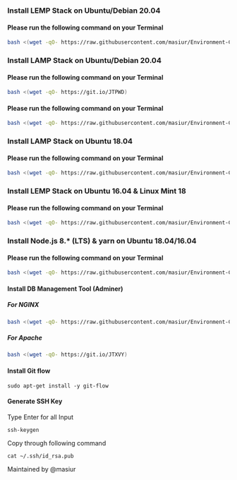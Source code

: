 ### Install LEMP Stack on Ubuntu/Debian 20.04

#### Please run the following command on your Terminal
```bash
bash <(wget -qO- https://raw.githubusercontent.com/masiur/Environment-Configuration/master/lemp_deb_20.04.sh)
```


### Install LAMP Stack on Ubuntu/Debian 20.04

#### Please run the following command on your Terminal
```bash
bash <(wget -qO- https://git.io/JTPWD)
```

#### Please run the following command on your Terminal
```bash
bash <(wget -qO- https://raw.githubusercontent.com/masiur/Environment-Configuration/master/lemp_deb_18.04.sh)
```

### Install LAMP Stack on Ubuntu 18.04

#### Please run the following command on your Terminal
```bash
bash <(wget -qO- https://raw.githubusercontent.com/masiur/Environment-Configuration/master/lamp_deb_18.04.sh)
```

### Install LEMP Stack on Ubuntu 16.04 & Linux Mint 18

#### Please run the following command on your Terminal
```bash
bash <(wget -qO- https://raw.githubusercontent.com/masiur/Environment-Configuration/master/lemp_deb_16.04.sh)
```
### Install Node.js 8.* (LTS) & yarn on Ubuntu 18.04/16.04

#### Please run the following command on your Terminal
```bash
bash <(wget -qO- https://raw.githubusercontent.com/masiur/Environment-Configuration/master/node_js_8.9_lts.sh)
```

#### Install DB Management Tool (Adminer)
##### For NGINX
```bash
bash <(wget -qO- https://raw.githubusercontent.com/masiur/Environment-Configuration/master/deployadminer.sh)
```
##### For Apache
```bash
bash <(wget -qO- https://git.io/JTXVY)
```

#### Install Git flow 
    sudo apt-get install -y git-flow
   
   
#### Generate SSH Key
Type Enter for all Input

    ssh-keygen
Copy through following command

    cat ~/.ssh/id_rsa.pub


Maintained by @masiur
